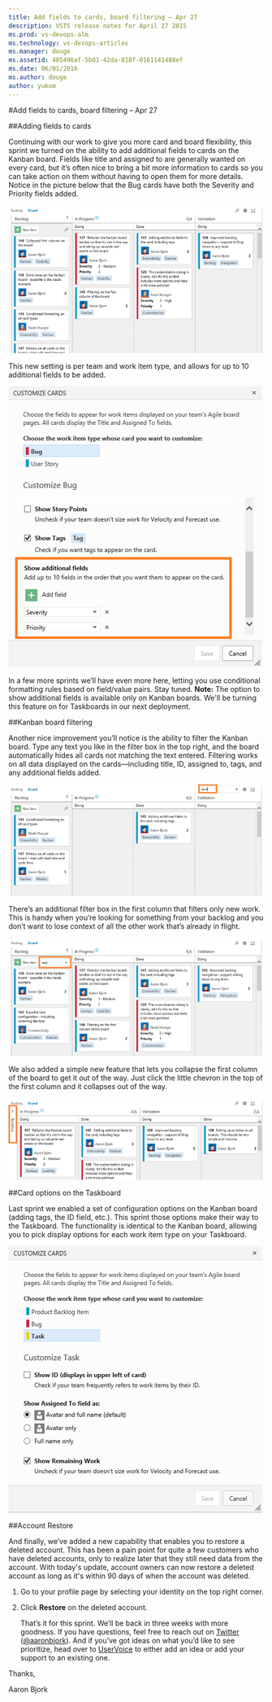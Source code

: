 ```yaml
---
title: Add fields to cards, board filtering – Apr 27
description: VSTS release notes for April 27 2015
ms.prod: vs-devops-alm
ms.technology: vs-devops-articles
ms.manager: douge
ms.assetid: 485496af-5b81-42da-818f-0161141488ef
ms.date: 06/01/2016
ms.author: douge
author: yukom
---
```


#Add fields to cards, board filtering – Apr 27

##Adding fields to cards

Continuing with our work to give you more card and board flexibility, this sprint we turned on the ability to add additional fields to cards on the Kanban board. Fields like title and assigned to are generally wanted on every card, but it’s often nice to bring a bit more information to cards so you can take action on them without having to open them for more details. Notice in the picture below that the Bug cards have both the Severity and Priority fields added.

![Kanban board showing fields added to Bug cards](_img/4_27_01.png)

This new setting is per team and work item type, and allows for up to 10 additional fields to be added.

![Configuring additional fields](_img/4_27_02.png)

In a few more sprints we’ll have even more here, letting you use conditional formatting rules based on field/value pairs. Stay tuned. **Note:** The option to show additional fields is available only on Kanban boards. We'll be turning this feature on for Taskboards in our next deployment.

##Kanban board filtering

Another nice improvement you’ll notice is the ability to filter the Kanban board. Type any text you like in the filter box in the top right, and the board automatically hides all cards not matching the text entered. Filtering works on all data displayed on the cards—including title, ID, assigned to, tags, and any additional fields added.

![Entering filter text on the Kanban board](_img/4_27_03.png)

There’s an additional filter box in the first column that filters only new work. This is handy when you’re looking for something from your backlog and you don’t want to lose context of all the other work that’s already in flight.

![Kanban board: filtering new items](_img/4_27_04.png)

We also added a simple new feature that lets you collapse the first column of the board to get it out of the way. Just click the little chevron in the top of the first column and it collapses out of the way.

![Collapsing the first column on the Kanban board](_img/4_27_05.png)

##Card options on the Taskboard

Last sprint we enabled a set of configuration options on the Kanban board (adding tags, the ID field, etc.). This sprint those options make their way to the Taskboard. The functionality is identical to the Kanban board, allowing you to pick display options for each work item type on your Taskboard.

![Card options on the Taskboard](_img/4_27_06.png)

##Account Restore

And finally, we’ve added a new capability that enables you to restore a deleted account. This has been a pain point for quite a few customers who have deleted accounts, only to realize later that they still need data from the account. With today's update, account owners can now restore a deleted account as long as it's within 90 days of when the account was deleted.

1. Go to your profile page by selecting your identity on the top right corner.
2. Click **Restore** on the deleted account.

	That’s it for this sprint. We’ll be back in three weeks with more goodness. If you have questions, feel free to reach out on [Twitter](https://twitter.com/VisualStudio) ([@aaronbjork](https://twitter.com/aaronbjork)). And if you’ve got ideas on what you’d like to see prioritize, head over to [UserVoice](https://visualstudio.uservoice.com/forums/330519-vso) to either add an idea or add your support to an existing one.

Thanks,

Aaron Bjork
